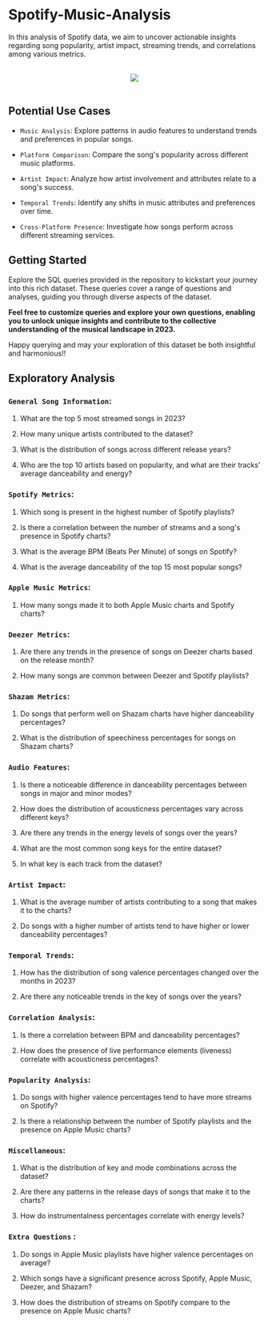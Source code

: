 # Spotify-Music-Analysis
In this analysis of Spotify data, we aim to uncover actionable insights regarding song popularity, artist impact, streaming trends, and correlations among various metrics.
<p align="center">  
	<br>
	<a href="https://open.spotify.com/">
        <img src="https://external-content.duckduckgo.com/iu/?u=https%3A%2F%2Ftse4.mm.bing.net%2Fth%3Fid%3DOIP.YQg9PUaYHoYCyG2SqFWSwwHaDt%26pid%3DApi&f=1&ipt=d62add352227128017bbc009d68f3ca869e386ae81a22badab1b028fa5cba1d3&ipo=images"> 
    </a>
    <br>
    <br>
</p>

## Potential Use Cases

- `Music Analysis`: Explore patterns in audio features to understand trends and preferences in popular songs.

- `Platform Comparison`: Compare the song's popularity across different music platforms.

- `Artist Impact`: Analyze how artist involvement and attributes relate to a song's success.

- `Temporal Trends`: Identify any shifts in music attributes and preferences over time.

- `Cross-Platform Presence`: Investigate how songs perform across different streaming services.



## Getting Started 

Explore the SQL queries provided in the repository to kickstart your journey into this rich dataset. These queries cover a range of questions and analyses, guiding you through diverse aspects of the dataset.

**Feel free to customize queries and explore your own questions, enabling you to unlock unique insights and contribute to the collective understanding of the musical landscape in 2023.**

Happy querying and may your exploration of this dataset be both insightful and harmonious!!


## Exploratory Analysis

### `General Song Information`:

1. What are the top 5 most streamed songs in 2023?

2. How many unique artists contributed to the dataset?

3. What is the distribution of songs across different release years?

4. Who are the top 10 artists based on popularity, and what are their tracks' average danceability and energy?


### `Spotify Metrics`:

1. Which song is present in the highest number of Spotify playlists?

2. Is there a correlation between the number of streams and a song's presence in Spotify charts?

3. What is the average BPM (Beats Per Minute) of songs on Spotify?

4. What is the average danceability of the top 15 most popular songs? 


### `Apple Music Metrics`:

1. How many songs made it to both Apple Music charts and Spotify charts?


### `Deezer Metrics`:

1. Are there any trends in the presence of songs on Deezer charts based on the release month?

2. How many songs are common between Deezer and Spotify playlists?


### `Shazam Metrics`:

1. Do songs that perform well on Shazam charts have higher danceability percentages?

2. What is the distribution of speechiness percentages for songs on Shazam charts?


### `Audio Features`:

1. Is there a noticeable difference in danceability percentages between songs in major and minor modes?

2. How does the distribution of acousticness percentages vary across different keys?

3. Are there any trends in the energy levels of songs over the years?

4. What are the most common song keys for the entire dataset?

5. In what key is each track from the dataset?


### `Artist Impact`:

1. What is the average number of artists contributing to a song that makes it to the charts?

2. Do songs with a higher number of artists tend to have higher or lower danceability percentages?

### `Temporal Trends`:

1. How has the distribution of song valence percentages changed over the months in 2023?

2. Are there any noticeable trends in the key of songs over the years?

### `Correlation Analysis`:

1. Is there a correlation between BPM and danceability percentages?

2. How does the presence of live performance elements (liveness) correlate with acousticness percentages?

### `Popularity Analysis`:

1. Do songs with higher valence percentages tend to have more streams on Spotify?

2. Is there a relationship between the number of Spotify playlists and the presence on Apple Music charts?

### `Miscellaneous`:

1. What is the distribution of key and mode combinations across the dataset?

2. Are there any patterns in the release days of songs that make it to the charts?

3. How do instrumentalness percentages correlate with energy levels?

### `Extra Questions` : 

1. Do songs in Apple Music playlists have higher valence percentages on average?

2. Which songs have a significant presence across Spotify, Apple Music, Deezer, and Shazam?

3. How does the distribution of streams on Spotify compare to the presence on Apple Music charts?


